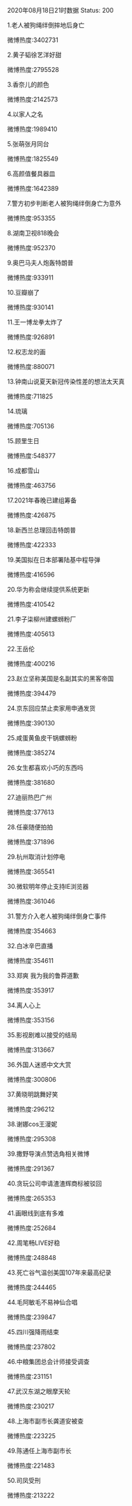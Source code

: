 2020年08月18日21时数据
Status: 200

1.老人被狗绳绊倒摔地后身亡

微博热度:3402731

2.黄子韬徐艺洋好甜

微博热度:2795528

3.香奈儿的颜色

微博热度:2142573

4.以家人之名

微博热度:1989410

5.张萌张月同台

微博热度:1825549

6.高颜值餐具器皿

微博热度:1642389

7.警方初步判断老人被狗绳绊倒身亡为意外

微博热度:953355

8.湖南卫视818晚会

微博热度:952370

9.奥巴马夫人炮轰特朗普

微博热度:933911

10.豆瓣崩了

微博热度:930141

11.王一博龙拳太炸了

微博热度:926891

12.权志龙的画

微博热度:880071

13.钟南山说夏天新冠传染性差的想法太天真

微博热度:711825

14.琉璃

微博热度:705136

15.顾里生日

微博热度:548377

16.成都雪山

微博热度:463756

17.2021年春晚已建组筹备

微博热度:426875

18.新西兰总理回击特朗普

微博热度:422333

19.美国拟在日本部署陆基中程导弹

微博热度:416596

20.华为称会继续提供系统更新

微博热度:410542

21.李子柒柳州建螺蛳粉厂

微博热度:405613

22.王岳伦

微博热度:400216

23.赵立坚称美国是名副其实的黑客帝国

微博热度:394479

24.京东回应禁止卖家用申通发货

微博热度:390130

25.咸蛋黄鱼皮干锅螺蛳粉

微博热度:385274

26.女生都喜欢小巧的东西吗

微博热度:381680

27.迪丽热巴广州

微博热度:377613

28.任豪随便拍拍

微博热度:371896

29.杭州取消计划停电

微博热度:365541

30.微软明年停止支持IE浏览器

微博热度:361046

31.警方介入老人被狗绳绊倒身亡事件

微博热度:354663

32.白冰辛巴直播

微博热度:354611

33.郑爽 我为我的鲁莽道歉

微博热度:353917

34.离人心上

微博热度:353156

35.影视剧难以接受的结局

微博热度:313667

36.外国人迷惑中文大赏

微博热度:300806

37.黄晓明跳舞好笑

微博热度:296212

38.谢娜cos王漫妮

微博热度:295308

39.撒野导演点赞选角相关微博

微博热度:291367

40.贪玩公司申请渣渣辉商标被驳回

微博热度:265353

41.画眼线到底有多难

微博热度:252684

42.周笔畅LIVE好稳

微博热度:248848

43.死亡谷气温创美国107年来最高纪录

微博热度:244465

44.毛阿敏毛不易神仙合唱

微博热度:239847

45.四川强降雨结束

微博热度:237802

46.中粮集团总会计师接受调查

微博热度:231151

47.武汉东湖之眼摩天轮

微博热度:230217

48.上海市副市长龚道安被查

微博热度:223225

49.陈通任上海市副市长

微博热度:221483

50.司凤受刑

微博热度:213222

